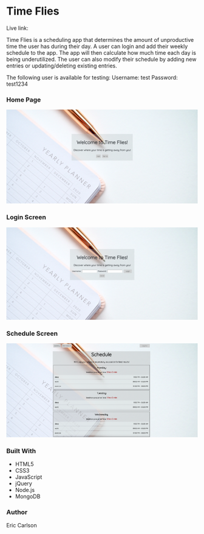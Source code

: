 # Time Flies

Live link: 

Time Flies is a scheduling app that determines the amount of unproductive time the user has during their day.
A user can login and add their weekly schedule to the app. The app will then calculate how much time each day is being underutilized.
The user can also modify their schedule by adding new entries or updating/deleting existing entries.

The following user is available for testing:
Username: test      Password: test1234

### Home Page
![Home Page](https://raw.githubusercontent.com/ecarlson1201/node-capstone/master/public/assets/home-screen.png)

### Login Screen
![Login Screen](https://raw.githubusercontent.com/ecarlson1201/node-capstone/master/public/assets/login-screen.png)

### Schedule Screen
![Schedule Screen](https://raw.githubusercontent.com/ecarlson1201/node-capstone/master/public/assets/schedule-screen.png)

### Built With

* HTML5
* CSS3
* JavaScript
* jQuery
* Node.js
* MongoDB

### Author
Eric Carlson